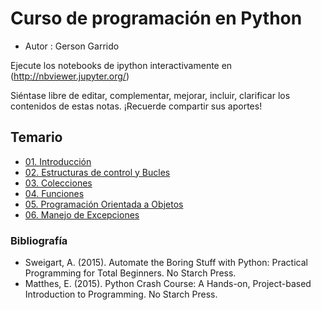 # Curso de programación en Python

- Autor : Gerson Garrido

Ejecute los notebooks de ipython interactivamente en (http://nbviewer.jupyter.org/)

Siéntase libre de editar, complementar, mejorar, incluir, clarificar los contenidos de estas notas. ¡Recuerde compartir sus aportes!

## Temario

* [01. Introducción]()
* [02. Estructuras de control y Bucles]()
* [03. Colecciones]()
* [04. Funciones]()
* [05. Programación Orientada a Objetos]()
* [06. Manejo de Excepciones]()


### Bibliografía

- Sweigart, A. (2015). Automate the Boring Stuff with Python: Practical Programming for Total Beginners. No Starch Press.
- Matthes, E. (2015). Python Crash Course: A Hands-on, Project-based Introduction to Programming. No Starch Press.
